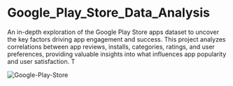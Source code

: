 # Google_Play_Store_Data_Analysis
An in-depth exploration of the Google Play Store apps dataset to uncover the key factors driving app engagement and success. This project analyzes correlations between app reviews, installs, categories, ratings, and user preferences, providing valuable insights into what influences app popularity and user satisfaction. T

![Google-Play-Store](https://github.com/user-attachments/assets/eb5c7ab4-b0c7-48e5-b906-9768058113a2)
